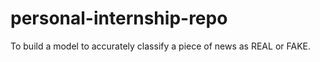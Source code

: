 # personal-internship-repo
 To build a model to accurately classify a piece of news as REAL or FAKE.
